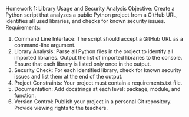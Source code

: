 Homework 1: Library Usage and Security Analysis
Objective:
Create a Python script that analyzes a public Python project from a GitHub URL, identifies all
used libraries, and checks for known security issues.
Requirements:
1. Command Line Interface:
The script should accept a GitHub URL as a command-line argument.
2. Library Analysis:
Parse all Python files in the project to identify all imported libraries.
Output the list of imported libraries to the console.
Ensure that each library is listed only once in the output.
3. Security Check:
For each identified library, check for known security issues and list them at the end of
the output.
4. Project Constraints:
Your project must contain a requirements.txt file.
5. Documentation:
Add docstrings at each level: package, module, and function.
6. Version Control:
Publish your project in a personal Git repository.
Provide viewing rights to the teachers.
